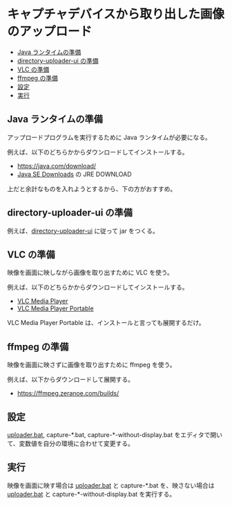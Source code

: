 # キャプチャデバイスから取り出した画像のアップロード

+ [Java ランタイムの準備](#java)
+ [directory-uploader-ui の準備](#uploader)
+ [VLC の準備](#vlc)
+ [ffmpeg の準備](#ffmpeg)
+ [設定](#config)
+ [実行](#exec)


## <div id="java"/>Java ランタイムの準備</div>

アップロードプログラムを実行するために Java ランタイムが必要になる。

例えば、以下のどちらかからダウンロードしてインストールする。

+ https://java.com/download/
+ [Java SE Downloads](http://www.oracle.com/technetwork/java/javase/downloads/index.html) の JRE DOWNLOAD

上だと余計なものを入れようとするから、下の方がおすすめ。


## <div id="java"/>directory-uploader-ui の準備</div>

例えば、[directory-uploader-ui](../../README.md) に従って jar をつくる。


## <div id="vlc"/>VLC の準備</div>

映像を画面に映しながら画像を取り出すために VLC を使う。

例えば、以下のどちらかからダウンロードしてインストールする。

+ [VLC Media Player](http://www.videolan.org/vlc/)
+ [VLC Media Player Portable](http://portableapps.com/apps/music_video/vlc_portable)

VLC Media Player Portable は、インストールと言っても展開するだけ。


## <div id="ffmpeg"/>ffmpeg の準備</div>

映像を画面に映さずに画像を取り出すために ffmpeg を使う。

例えば、以下からダウンロードして展開する。

+ https://ffmpeg.zeranoe.com/builds/


## <div id="config"/>設定</div>

[uploader.bat](uploader.bat), capture-\*.bat, capture-\*-without-display.bat をエディタで開いて、変数値を自分の環境に合わせて変更する。


## <div id="exec"/>実行</div>

映像を画面に映す場合は [uploader.bat](uploader.bat) と capture-\*.bat を、映さない場合は [uploader.bat](uploader.bat) と capture-\*-without-display.bat を実行する。
